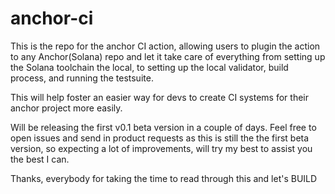 # anchor-ci

This is the repo for the anchor CI action, allowing users to plugin the action to 
any Anchor(Solana) repo and let it take care of everything from setting up the Solana toolchain the local, to
setting up the local validator, build process, and running the testsuite. 

This will help foster an easier way for devs to create CI systems
for their anchor project more easily.

Will be releasing the first v0.1 beta version in a couple of days.
Feel free to open issues and send in product requests as this is 
still the the first beta version, so expecting a lot
of improvements, will try my best to assist you the best I can.

Thanks, everybody for taking the time to read through this
and let's BUILD
